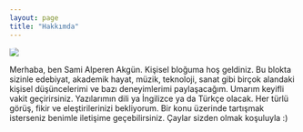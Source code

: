 ```yaml
--- 
layout: page
title: "Hakkımda"
---
```

 
<style>
img {
    border-radius: 10%;
    display: block;
    margin: 0 auto;
}
</style>
<img src="../images/profile.JPG">

Merhaba, ben Sami Alperen Akgün. Kişisel bloğuma hoş geldiniz. Bu blokta sizinle
edebiyat, akademik hayat, müzik, teknoloji, sanat gibi birçok alandaki kişisel 
düşüncelerimi ve bazı deneyimlerimi paylaşacağım. Umarım keyifli vakit 
geçirirsiniz. Yazılarımın dili ya İngilizce ya da Türkçe olacak. Her türlü
görüş, fikir ve eleştirilerinizi bekliyorum. Bir konu üzerinde tartışmak 
isterseniz benimle iletişime geçebilirsiniz. Çaylar sizden olmak koşuluyla :)




